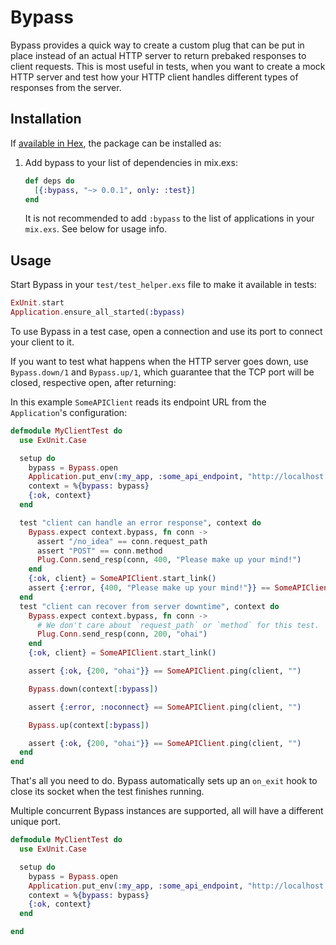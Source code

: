# Bypass

Bypass provides a quick way to create a custom plug that can be put in place instead of an actual
HTTP server to return prebaked responses to client requests. This is most useful in tests, when you
want to create a mock HTTP server and test how your HTTP client handles different types of
responses from the server.


## Installation

If [available in Hex](https://hex.pm/docs/publish), the package can be installed as:

  1. Add bypass to your list of dependencies in mix.exs:

     ```elixir
     def deps do
       [{:bypass, "~> 0.0.1", only: :test}]
     end
     ```

     It is not recommended to add `:bypass` to the list of applications in your `mix.exs`. See below
     for usage info.


## Usage

Start Bypass in your `test/test_helper.exs` file to make it available in tests:

```elixir
ExUnit.start
Application.ensure_all_started(:bypass)
```

To use Bypass in a test case, open a connection and use its port to connect your client to it.

If you want to test what happens when the HTTP server goes down, use `Bypass.down/1` and
`Bypass.up/1`, which guarantee that the TCP port will be closed, respective open, after returning:

In this example `SomeAPIClient` reads its endpoint URL from the `Application`'s configuration:

```elixir
defmodule MyClientTest do
  use ExUnit.Case

  setup do
    bypass = Bypass.open
    Application.put_env(:my_app, :some_api_endpoint, "http://localhost:#{bypass.port}/")
    context = %{bypass: bypass}
    {:ok, context}
  end

  test "client can handle an error response", context do
    Bypass.expect context.bypass, fn conn ->
      assert "/no_idea" == conn.request_path
      assert "POST" == conn.method
      Plug.Conn.send_resp(conn, 400, "Please make up your mind!")
    end
    {:ok, client} = SomeAPIClient.start_link()
    assert {:error, {400, "Please make up your mind!"}} == SomeAPIClient.post_no_idea(client, "")
  end
  test "client can recover from server downtime", context do
    Bypass.expect context.bypass, fn conn ->
      # We don't care about `request_path` or `method` for this test.
      Plug.Conn.send_resp(conn, 200, "ohai")
    end
    {:ok, client} = SomeAPIClient.start_link()

    assert {:ok, {200, "ohai"}} == SomeAPIClient.ping(client, "")

    Bypass.down(context[:bypass])

    assert {:error, :noconnect} == SomeAPIClient.ping(client, "")

    Bypass.up(context[:bypass])

    assert {:ok, {200, "ohai"}} == SomeAPIClient.ping(client, "")
  end
end
```

That's all you need to do. Bypass automatically sets up an `on_exit` hook to close its socket when
the test finishes running.

Multiple concurrent Bypass instances are supported, all will have a different unique port.

```elixir
defmodule MyClientTest do
  use ExUnit.Case

  setup do
    bypass = Bypass.open
    Application.put_env(:my_app, :some_api_endpoint, "http://localhost:#{bypass.port}/")
    context = %{bypass: bypass}
    {:ok, context}
  end

end
```

